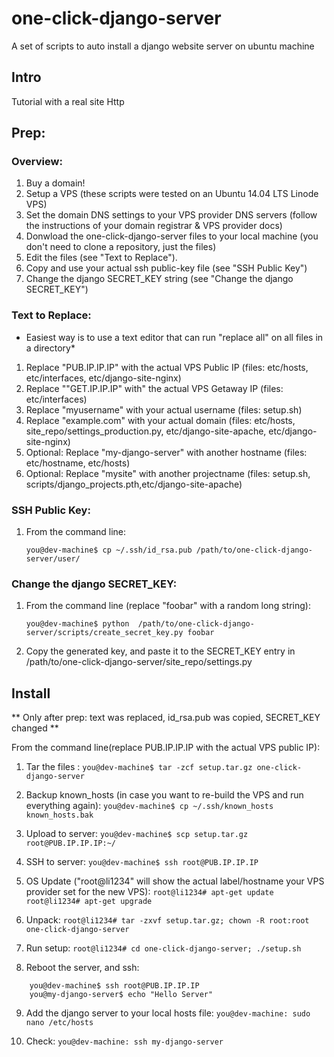 # one-click-django-server
A set of scripts to auto install a django website server on ubuntu machine

## Intro
Tutorial with a real site
Http


## Prep:

### Overview:
1. Buy a domain!
2. Setup a VPS (these scripts were tested on an Ubuntu 14.04 LTS Linode VPS)
3. Set the domain DNS settings to your VPS provider DNS servers (follow the instructions of your domain registrar & VPS provider docs)
4. Donwload the one-click-django-server files to your local machine (you don't need to clone a repository, just the files)
5. Edit the files (see "Text to Replace"). 
6. Copy and use your actual ssh public-key file (see "SSH Public Key")
7. Change the django SECRET_KEY string (see "Change the django SECRET_KEY")


### Text to Replace:
* Easiest way is to use a text editor that can run "replace all" on all files in a directory*

1. Replace "PUB.IP.IP.IP" with the actual VPS Public IP (files: etc/hosts, etc/interfaces, etc/django-site-nginx)
2. Replace ""GET.IP.IP.IP" with" the actual VPS Getaway IP (files: etc/interfaces)
3. Replace "myusername" with your actual username (files: setup.sh)
4. Replace "example.com" with your actual domain (files: etc/hosts, site_repo/settings_production.py, etc/django-site-apache, etc/django-site-nginx)
5. Optional: Replace "my-django-server" with another hostname (files: etc/hostname, etc/hosts)
6. Optional: Replace "mysite" with another projectname (files: setup.sh, scripts/django_projects.pth,etc/django-site-apache)


### SSH Public Key:

1. From the command line:

    `you@dev-machine$ cp ~/.ssh/id_rsa.pub /path/to/one-click-django-server/user/`


### Change the django SECRET_KEY:

1. From the command line (replace "foobar" with a random long string):

    `you@dev-machine$ python  /path/to/one-click-django-server/scripts/create_secret_key.py foobar`
    
2. Copy the generated key, and paste it to the SECRET_KEY entry in /path/to/one-click-django-server/site_repo/settings.py
    


## Install
** Only after prep: text was replaced, id_rsa.pub was copied, SECRET_KEY changed **

From the command line(replace PUB.IP.IP.IP with the actual VPS public IP):

1. Tar the files :
    `you@dev-machine$ tar -zcf setup.tar.gz one-click-django-server`
    
2. Backup known_hosts (in case you want to re-build the VPS and run everything again):
    `you@dev-machine$ cp ~/.ssh/known_hosts known_hosts.bak`
    
3. Upload to server: 
    `you@dev-machine$ scp setup.tar.gz root@PUB.IP.IP.IP:~/`
    
4. SSH to server:
    `you@dev-machine$ ssh root@PUB.IP.IP.IP`

5. OS Update ("root@li1234" will show the actual label/hostname your VPS provider set for the new VPS):
    `root@li1234# apt-get update`
    `root@li1234# apt-get upgrade`
        
6. Unpack:
    `root@li1234# tar -zxvf setup.tar.gz; chown -R root:root one-click-django-server`
    
7. Run setup:
    `root@li1234# cd one-click-django-server; ./setup.sh`
    
8. Reboot the server, and ssh:
```
    you@dev-machine$ ssh root@PUB.IP.IP.IP
    you@my-django-server$ echo "Hello Server"
```

9. Add the django server to your local hosts file:
    `you@dev-machine: sudo nano /etc/hosts`

10. Check: 
    `you@dev-machine: ssh my-django-server`